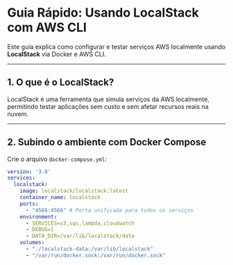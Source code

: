# Guia Rápido: Usando LocalStack com AWS CLI

Este guia explica como configurar e testar serviços AWS localmente usando **LocalStack** via Docker e AWS CLI.

---

## 1. O que é o LocalStack?
LocalStack é uma ferramenta que simula serviços da AWS localmente, permitindo testar aplicações sem custo e sem afetar recursos reais na nuvem.

---

## 2. Subindo o ambiente com Docker Compose

Crie o arquivo `docker-compose.yml`:

```yaml
version: '3.8'
services:
  localstack:
    image: localstack/localstack:latest
    container_name: localstack
    ports:
      - "4566:4566" # Porta unificada para todos os serviços
    environment:
      - SERVICES=s3,sqs,lambda,cloudwatch
      - DEBUG=1
      - DATA_DIR=/var/lib/localstack/data
    volumes:
      - "./localstack-data:/var/lib/localstack"
      - "/var/run/docker.sock:/var/run/docker.sock"
